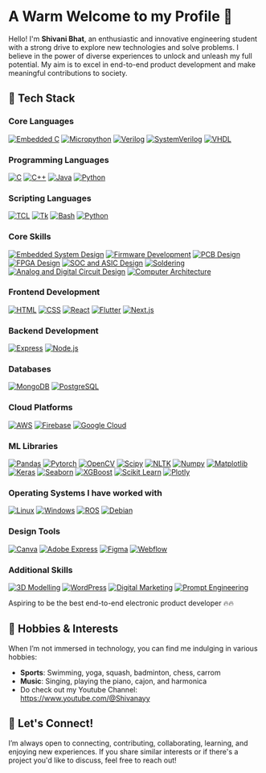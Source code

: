 # A Warm Welcome to my Profile 👋

Hello! I'm **Shivani Bhat**, an enthusiastic and innovative engineering student with a strong drive to explore new technologies and solve problems. I believe in the power of diverse experiences to unlock and unleash my full potential. My aim is to excel in end-to-end product development and make meaningful contributions to society.

## 🚀 Tech Stack

### Core Languages
[![Embedded C](https://img.shields.io/badge/Embedded%20C-000000?style=for-the-badge&logo=c&logoColor=white)](https://en.wikipedia.org/wiki/C_(programming_language))
[![Micropython](https://img.shields.io/badge/Micropython-004B49?style=for-the-badge&logo=python&logoColor=white)](https://micropython.org/)
[![Verilog](https://img.shields.io/badge/Verilog-1E4C9A?style=for-the-badge&logo=github&logoColor=white)](https://en.wikipedia.org/wiki/Verilog)
[![SystemVerilog](https://img.shields.io/badge/SystemVerilog-0073B1?style=for-the-badge&logo=github&logoColor=white)](https://en.wikipedia.org/wiki/SystemVerilog)
[![VHDL](https://img.shields.io/badge/VHDL-008000?style=for-the-badge&logo=github&logoColor=black)](https://en.wikipedia.org/wiki/VHDL)

### Programming Languages
[![C](https://img.shields.io/badge/C-00599C?style=for-the-badge&logo=c&logoColor=white)](https://en.wikipedia.org/wiki/C_(programming_language))
[![C++](https://img.shields.io/badge/C%2B%2B-00599C?style=for-the-badge&logo=c%2B%2B&logoColor=white)](https://en.wikipedia.org/wiki/C%2B%2B)
[![Java](https://img.shields.io/badge/Java-007396?style=for-the-badge&logo=java&logoColor=white)](https://www.oracle.com/java/)
[![Python](https://img.shields.io/badge/Python-3776AB?style=for-the-badge&logo=python&logoColor=white)](https://www.python.org/)

### Scripting Languages
[![TCL](https://img.shields.io/badge/TCL-003B57?style=for-the-badge&logo=tcl&logoColor=white)](https://en.wikipedia.org/wiki/Tcl)
[![Tk](https://img.shields.io/badge/Tk-0069A5?style=for-the-badge&logo=tcl&logoColor=white)](https://en.wikipedia.org/wiki/Tk_(software))
[![Bash](https://img.shields.io/badge/Bash-4EAA25?style=for-the-badge&logo=gnu-bash&logoColor=white)](https://www.gnu.org/software/bash/)
[![Python](https://img.shields.io/badge/Python-3776AB?style=for-the-badge&logo=python&logoColor=white)](https://www.python.org/)

### Core Skills
[![Embedded System Design](https://img.shields.io/badge/Embedded%20System%20Design-000000?style=for-the-badge&logo=github&logoColor=white)](https://en.wikipedia.org/wiki/Embedded_system)
[![Firmware Development](https://img.shields.io/badge/Firmware%20Development-000000?style=for-the-badge&logo=github&logoColor=white)](https://en.wikipedia.org/wiki/Firmware)
[![PCB Design](https://img.shields.io/badge/PCB%20Design-0099FF?style=for-the-badge&logo=github&logoColor=white)](https://en.wikipedia.org/wiki/Printed_circuit_board)
[![FPGA Design](https://img.shields.io/badge/FPGA%20Design-004B49?style=for-the-badge&logo=github&logoColor=white)](https://en.wikipedia.org/wiki/Field-programmable_gate_array)
[![SOC and ASIC Design](https://img.shields.io/badge/SOC%20and%20ASIC%20Design-000000?style=for-the-badge&logo=github&logoColor=white)](https://en.wikipedia.org/wiki/System_on_a_chip)
[![Soldering](https://img.shields.io/badge/Soldering-0074D9?style=for-the-badge&logo=github&logoColor=white)](https://en.wikipedia.org/wiki/Soldering)
[![Analog and Digital Circuit Design](https://img.shields.io/badge/Analog%20and%20Digital%20Circuit%20Design-000000?style=for-the-badge&logo=github&logoColor=white)](https://en.wikipedia.org/wiki/Electronic_circuit)
[![Computer Architecture](https://img.shields.io/badge/Computer%20Architecture-009B77?style=for-the-badge&logo=github&logoColor=white)](https://en.wikipedia.org/wiki/Computer_architecture)

### Frontend Development
[![HTML](https://img.shields.io/badge/HTML-E34F26?style=for-the-badge&logo=html5&logoColor=white)](https://en.wikipedia.org/wiki/HTML)
[![CSS](https://img.shields.io/badge/CSS-1572B6?style=for-the-badge&logo=css3&logoColor=white)](https://en.wikipedia.org/wiki/CSS)
[![React](https://img.shields.io/badge/React-61DAFB?style=for-the-badge&logo=react&logoColor=black)](https://reactjs.org/)
[![Flutter](https://img.shields.io/badge/Flutter-02569B?style=for-the-badge&logo=flutter&logoColor=white)](https://flutter.dev/)
[![Next.js](https://img.shields.io/badge/Next.js-000000?style=for-the-badge&logo=next.js&logoColor=white)](https://nextjs.org/)

### Backend Development
[![Express](https://img.shields.io/badge/Express-000000?style=for-the-badge&logo=express&logoColor=white)](https://expressjs.com/)
[![Node.js](https://img.shields.io/badge/Node.js-339933?style=for-the-badge&logo=node.js&logoColor=white)](https://nodejs.org/)

### Databases
[![MongoDB](https://img.shields.io/badge/MongoDB-47A248?style=for-the-badge&logo=mongodb&logoColor=white)](https://www.mongodb.com/)
[![PostgreSQL](https://img.shields.io/badge/PostgreSQL-4169E1?style=for-the-badge&logo=postgresql&logoColor=white)](https://www.postgresql.org/)

### Cloud Platforms
[![AWS](https://img.shields.io/badge/AWS-232F3E?style=for-the-badge&logo=amazonaws&logoColor=white)](https://aws.amazon.com/)
[![Firebase](https://img.shields.io/badge/Firebase-FFCA28?style=for-the-badge&logo=firebase&logoColor=black)](https://firebase.google.com/)
[![Google Cloud](https://img.shields.io/badge/Google%20Cloud-4285F4?style=for-the-badge&logo=google-cloud&logoColor=white)](https://cloud.google.com/)

### ML Libraries
[![Pandas](https://img.shields.io/badge/Pandas-DataAnalysis-green)](https://pandas.pydata.org/)
[![Pytorch](https://img.shields.io/badge/Pytorch-DeepLearning-orange)](https://pytorch.org/)
[![OpenCV](https://img.shields.io/badge/OpenCV-ComputerVision-blue)](https://opencv.org/)
[![Scipy](https://img.shields.io/badge/Scipy-ScientificComputing-yellow)](https://www.scipy.org/)
[![NLTK](https://img.shields.io/badge/NLTK-NLP-red)](https://www.nltk.org/)
[![Numpy](https://img.shields.io/badge/Numpy-ArrayComputing-lightblue)](https://numpy.org/)
[![Matplotlib](https://img.shields.io/badge/Matplotlib-DataVisualization-purple)](https://matplotlib.org/)
[![Keras](https://img.shields.io/badge/Keras-DeepLearning-lightgray)](https://keras.io/)
[![Seaborn](https://img.shields.io/badge/Seaborn-StatisticalGraphics-darkgreen)](https://seaborn.pydata.org/)
[![XGBoost](https://img.shields.io/badge/XGBoost-MachineLearning-yellowgreen)](https://xgboost.ai/)
[![Scikit Learn](https://img.shields.io/badge/Scikit%20Learn-MachineLearning-blueviolet)](https://scikit-learn.org/)
[![Plotly](https://img.shields.io/badge/Plotly-InteractiveGraphing-royalblue)](https://plotly.com/)

### Operating Systems I have worked with
[![Linux](https://img.shields.io/badge/Linux-OpenSource-black)](https://www.linux.org/)
[![Windows](https://img.shields.io/badge/Windows-Microsoft-blue)](https://www.microsoft.com/windows)
[![ROS](https://img.shields.io/badge/ROS-RobotOperatingSystem-brightgreen)](https://www.ros.org/)
[![Debian](https://img.shields.io/badge/Debian-Stable-ffde00)](https://www.debian.org/)

### Design Tools
[![Canva](https://img.shields.io/badge/Canva-00C4CC?style=for-the-badge&logo=canva&logoColor=white)](https://www.canva.com/)
[![Adobe Express](https://img.shields.io/badge/Adobe%20Express-FF61A6?style=for-the-badge&logo=adobe&logoColor=white)](https://www.adobe.com/products/express.html)
[![Figma](https://img.shields.io/badge/Figma-F24E1E?style=for-the-badge&logo=figma&logoColor=white)](https://www.figma.com/)
[![Webflow](https://img.shields.io/badge/Webflow-00C2A0?style=for-the-badge&logo=webflow&logoColor=white)](https://webflow.com/)

### Additional Skills
[![3D Modelling](https://img.shields.io/badge/3D%20Modelling-000000?style=for-the-badge&logo=github&logoColor=white)](https://en.wikipedia.org/wiki/3D_modeling)
[![WordPress](https://img.shields.io/badge/WordPress-21759B?style=for-the-badge&logo=wordpress&logoColor=white)](https://wordpress.org/)
[![Digital Marketing](https://img.shields.io/badge/Digital%20Marketing-FF4B5C?style=for-the-badge&logo=github&logoColor=white)](https://en.wikipedia.org/wiki/Digital_marketing)
[![Prompt Engineering](https://img.shields.io/badge/Prompt%20Engineering-000000?style=for-the-badge&logo=github&logoColor=white)](https://en.wikipedia.org/wiki/Prompt_engineering)

Aspiring to be the best end-to-end electronic product developer 🔥🔥

## 🎨 Hobbies & Interests

When I’m not immersed in technology, you can find me indulging in various hobbies:
- **Sports**: Swimming, yoga, squash, badminton, chess, carrom
- **Music**: Singing, playing the piano, cajon, and harmonica
- Do check out my Youtube Channel: https://www.youtube.com/@Shivanayy

## 🤝 Let's Connect!

I’m always open to connecting, contributing, collaborating, learning, and enjoying new experiences. If you share similar interests or if there's a project you'd like to discuss, feel free to reach out!
